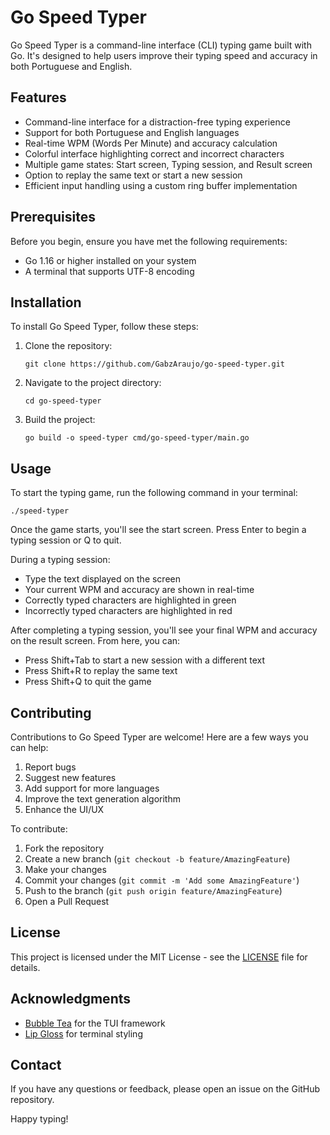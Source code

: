 # Go Speed Typer

Go Speed Typer is a command-line interface (CLI) typing game built with Go. It's designed to help users improve their typing speed and accuracy in both Portuguese and English.

## Features

- Command-line interface for a distraction-free typing experience
- Support for both Portuguese and English languages
- Real-time WPM (Words Per Minute) and accuracy calculation
- Colorful interface highlighting correct and incorrect characters
- Multiple game states: Start screen, Typing session, and Result screen
- Option to replay the same text or start a new session
- Efficient input handling using a custom ring buffer implementation

## Prerequisites

Before you begin, ensure you have met the following requirements:

- Go 1.16 or higher installed on your system
- A terminal that supports UTF-8 encoding

## Installation

To install Go Speed Typer, follow these steps:

1. Clone the repository:

   ```
   git clone https://github.com/GabzAraujo/go-speed-typer.git
   ```

2. Navigate to the project directory:

   ```
   cd go-speed-typer
   ```

3. Build the project:

   ```
   go build -o speed-typer cmd/go-speed-typer/main.go
   ```

## Usage

To start the typing game, run the following command in your terminal:

```
./speed-typer
```

Once the game starts, you'll see the start screen. Press Enter to begin a typing session or Q to quit.

During a typing session:

- Type the text displayed on the screen
- Your current WPM and accuracy are shown in real-time
- Correctly typed characters are highlighted in green
- Incorrectly typed characters are highlighted in red

After completing a typing session, you'll see your final WPM and accuracy on the result screen. From here, you can:

- Press Shift+Tab to start a new session with a different text
- Press Shift+R to replay the same text
- Press Shift+Q to quit the game

## Contributing

Contributions to Go Speed Typer are welcome! Here are a few ways you can help:

1. Report bugs
2. Suggest new features
3. Add support for more languages
4. Improve the text generation algorithm
5. Enhance the UI/UX

To contribute:

1. Fork the repository
2. Create a new branch (`git checkout -b feature/AmazingFeature`)
3. Make your changes
4. Commit your changes (`git commit -m 'Add some AmazingFeature'`)
5. Push to the branch (`git push origin feature/AmazingFeature`)
6. Open a Pull Request

## License

This project is licensed under the MIT License - see the [LICENSE](LICENSE) file for details.

## Acknowledgments

- [Bubble Tea](https://github.com/charmbracelet/bubbletea) for the TUI framework
- [Lip Gloss](https://github.com/charmbracelet/lipgloss) for terminal styling

## Contact

If you have any questions or feedback, please open an issue on the GitHub repository.

Happy typing!
